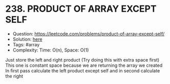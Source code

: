 # 238. PRODUCT OF ARRAY EXCEPT SELF

* Question: https://leetcode.com/problems/product-of-array-except-self/
* Solution: [here](Solution.java)
* Tags: #array
* Complexity: Time: O(n), Space: O(1)

Just store the left and right product (Try doing this with extra space first)
This one is constant space because we are returning the array we created
In first pass calculate the left product except self and in second calculate the right
